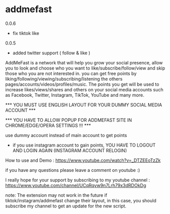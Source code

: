 # addmefast

0.0.6
- fix tiktok like

0.0.5
- added twitter support ( follow & like )

AddMeFast is a network that will help you grow your social presence, allow you to look and choose who you want to like/subscribe/follow/view and skip those who you are not interested in. 
you can get free points by liking/following/viewing/subscribing/listening the others pages/accounts/videos/profiles/music. 
The points you get will be used to increase likes/views/shares and others on your social media accounts such as Facebook, Twitter, Instagram, TikTok, YouTube and many more.

*** YOU MUST USE ENGLISH LAYOUT FOR YOUR DUMMY SOCIAL MEDIA ACCOUNT ***

*** YOU HAVE TO ALLOW POPUP FOR ADDMEFAST SITE IN CHROME/EDGE/OPERA SETTINGS !!! ***


use dummy account instead of main account to get points
- if you use instagram account to gain points, YOU HAVE TO LOGOUT AND LOGIN AGAIN (INSTAGRAM ACCOUNT RELOGIN)

How to use and Demo : https://www.youtube.com/watch?v=_DTZEEoTzZk

if you have any questions please leave a comment on youtube :)

I really hope for your support by subscribing to my youtube channel :
https://www.youtube.com/channel/UCqRqvw9n7Lrh79x3dRDOkDg

note: The extension may not work in the future if tiktok/instagram/addmefast change their layout, in this case, you should subscribe my channel to get an update for the new script.

